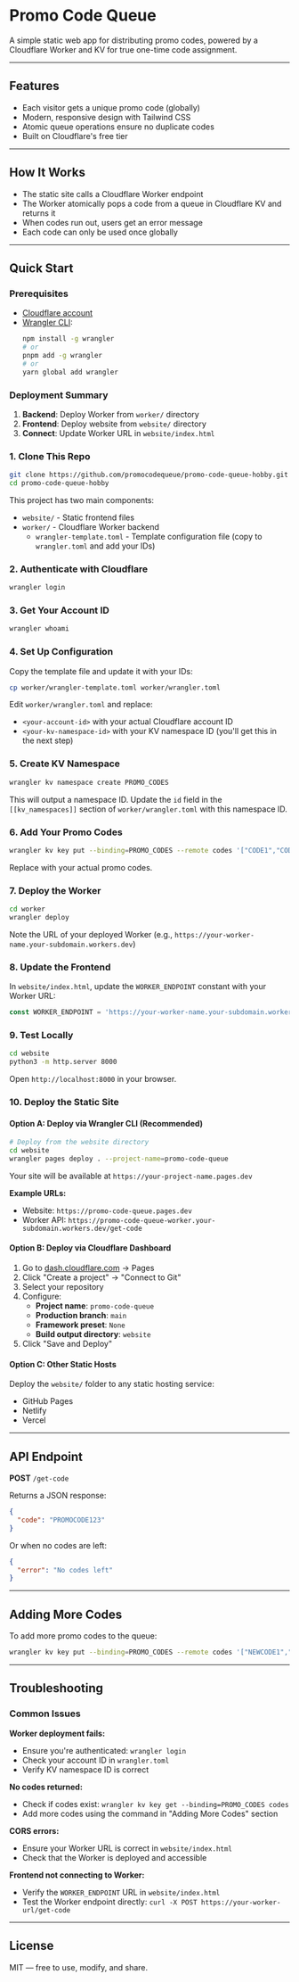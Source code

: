 # Promo Code Queue

A simple static web app for distributing promo codes, powered by a Cloudflare Worker and KV for true one-time code assignment.

---

## Features

- Each visitor gets a unique promo code (globally)
- Modern, responsive design with Tailwind CSS
- Atomic queue operations ensure no duplicate codes
- Built on Cloudflare's free tier

---

## How It Works

- The static site calls a Cloudflare Worker endpoint
- The Worker atomically pops a code from a queue in Cloudflare KV and returns it
- When codes run out, users get an error message
- Each code can only be used once globally

---

## Quick Start

### Prerequisites

- [Cloudflare account](https://dash.cloudflare.com/)
- [Wrangler CLI](https://developers.cloudflare.com/workers/wrangler/get-started/):
  ```sh
  npm install -g wrangler
  # or
  pnpm add -g wrangler
  # or
  yarn global add wrangler
  ```

### Deployment Summary

1. **Backend**: Deploy Worker from `worker/` directory
2. **Frontend**: Deploy website from `website/` directory  
3. **Connect**: Update Worker URL in `website/index.html`

### 1. Clone This Repo

```sh
git clone https://github.com/promocodequeue/promo-code-queue-hobby.git
cd promo-code-queue-hobby
```

This project has two main components:
- `website/` - Static frontend files
- `worker/` - Cloudflare Worker backend
  - `wrangler-template.toml` - Template configuration file (copy to `wrangler.toml` and add your IDs)

### 2. Authenticate with Cloudflare

```sh
wrangler login
```

### 3. Get Your Account ID

```sh
wrangler whoami
```

### 4. Set Up Configuration

Copy the template file and update it with your IDs:

```sh
cp worker/wrangler-template.toml worker/wrangler.toml
```

Edit `worker/wrangler.toml` and replace:
- `<your-account-id>` with your actual Cloudflare account ID
- `<your-kv-namespace-id>` with your KV namespace ID (you'll get this in the next step)

### 5. Create KV Namespace

```sh
wrangler kv namespace create PROMO_CODES
```

This will output a namespace ID. Update the `id` field in the `[[kv_namespaces]]` section of `worker/wrangler.toml` with this namespace ID.

### 6. Add Your Promo Codes

```sh
wrangler kv key put --binding=PROMO_CODES --remote codes '["CODE1","CODE2","CODE3","CODE4","CODE5"]'
```

Replace with your actual promo codes.

### 7. Deploy the Worker

```sh
cd worker
wrangler deploy
```

Note the URL of your deployed Worker (e.g., `https://your-worker-name.your-subdomain.workers.dev`)

### 8. Update the Frontend

In `website/index.html`, update the `WORKER_ENDPOINT` constant with your Worker URL:

```js
const WORKER_ENDPOINT = 'https://your-worker-name.your-subdomain.workers.dev/get-code';
```

### 9. Test Locally

```sh
cd website
python3 -m http.server 8000
```

Open `http://localhost:8000` in your browser.

### 10. Deploy the Static Site

#### Option A: Deploy via Wrangler CLI (Recommended)

```sh
# Deploy from the website directory
cd website
wrangler pages deploy . --project-name=promo-code-queue
```

Your site will be available at `https://your-project-name.pages.dev`

**Example URLs:**
- Website: `https://promo-code-queue.pages.dev`
- Worker API: `https://promo-code-queue-worker.your-subdomain.workers.dev/get-code`

#### Option B: Deploy via Cloudflare Dashboard

1. Go to [dash.cloudflare.com](https://dash.cloudflare.com) → Pages
2. Click "Create a project" → "Connect to Git"
3. Select your repository
4. Configure:
   - **Project name**: `promo-code-queue`
   - **Production branch**: `main`
   - **Framework preset**: `None`
   - **Build output directory**: `website`
5. Click "Save and Deploy"

#### Option C: Other Static Hosts

Deploy the `website/` folder to any static hosting service:
- GitHub Pages
- Netlify
- Vercel

---

## API Endpoint

**POST** `/get-code`

Returns a JSON response:
```json
{
  "code": "PROMOCODE123"
}
```

Or when no codes are left:
```json
{
  "error": "No codes left"
}
```

---

## Adding More Codes

To add more promo codes to the queue:

```sh
wrangler kv key put --binding=PROMO_CODES --remote codes '["NEWCODE1","NEWCODE2","NEWCODE3"]'
```

---

## Troubleshooting

### Common Issues

**Worker deployment fails:**
- Ensure you're authenticated: `wrangler login`
- Check your account ID in `wrangler.toml`
- Verify KV namespace ID is correct

**No codes returned:**
- Check if codes exist: `wrangler kv key get --binding=PROMO_CODES codes`
- Add more codes using the command in "Adding More Codes" section

**CORS errors:**
- Ensure your Worker URL is correct in `website/index.html`
- Check that the Worker is deployed and accessible

**Frontend not connecting to Worker:**
- Verify the `WORKER_ENDPOINT` URL in `website/index.html`
- Test the Worker endpoint directly: `curl -X POST https://your-worker-url/get-code`

---

## License

MIT — free to use, modify, and share.
